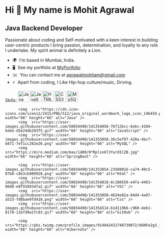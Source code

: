 

<!--
**mohitagrawal22/mohitagrawal22** is a ✨ _special_ ✨ repository because its `README.md` (this file) appears on your GitHub profile.

Here are some ideas to get you started:

- 🔭 I’m currently working on ...
- 🌱 I’m currently learning ...
- 👯 I’m looking to collaborate on ...
- 🤔 I’m looking for help with ...
- 💬 Ask me about ...
- 📫 How to reach me: ...
- 😄 Pronouns: ...
- ⚡ Fun fact: ...
-->





Hi 👋 My name is Mohit Agrawal
==============================

Java Backend Developer
----------------------

Passionate about coding and Self-motivated with a keen interest in building user-centric products I bring passion, determination, and loyalty to any role I undertake. My spirit animal is definitely a Lion.

*   🌍  I'm based in Mumbai, India.
*   🖥️  See my portfolio at [MyPortfolio](https://mohitagrawal22.github.io/)
*   ✉️  You can contact me at [agrawalmohitam@gmail.com](mailto:agrawalmohitam@gmail.com)
*   ⚡  Apart from coding, I Like Hip-hop culture/music, Driving.
<p align="left">Skills:
                                <a href="https://www.oracle.com/java/" target="_blank" rel="noreferrer"><img src="https://raw.githubusercontent.com/danielcranney/readme-generator/main/public/icons/skills/java-colored.svg" width="36" height="36" alt="Java" /></a>
                                <a href="https://developer.mozilla.org/en-US/docs/Web/JavaScript" target="_blank" rel="noreferrer"><img src="https://raw.githubusercontent.com/danielcranney/readme-generator/main/public/icons/skills/javascript-colored.svg" width="36" height="36" alt="JavaScript" /></a>
                                <a href="https://developer.mozilla.org/en-US/docs/Glossary/HTML5" target="_blank" rel="noreferrer"><img src="https://raw.githubusercontent.com/danielcranney/readme-generator/main/public/icons/skills/html5-colored.svg" width="36" height="36" alt="HTML5" /></a>
                                <a href="https://www.w3.org/TR/CSS/#css" target="_blank" rel="noreferrer"><img src="https://raw.githubusercontent.com/danielcranney/readme-generator/main/public/icons/skills/css3-colored.svg" width="36" height="36" alt="CSS3" /></a>
                                <a href="https://www.mysql.com/" target="_blank" rel="noreferrer"><img src="https://raw.githubusercontent.com/danielcranney/readme-generator/main/public/icons/skills/mysql-colored.svg" width="36" height="36" alt="MySQL" /></a>
                    


          <img  src="https://cdn.icon-icons.com/icons2/2415/PNG/512/java_original_wordmark_logo_icon_146459.png" width="66" height="66" alt="Java" />
          <img  src="https://user-images.githubusercontent.com/58034490/141354056-7bf12bcc-6ebc-4104-bd4e-d5e24db293f5.gif" width="66" height="66" alt="JavaScript" />
          <img  src="https://user-images.githubusercontent.com/58034490/141353058-36c5ef97-420a-4bcf-b871-7ef1cc262e26.png" width="66" height="66" alt="MySQL" />
          <img  src="https://miro.medium.com/max/1400/0*Rplsn6TJYurdICZB.jpg" width="66" height="66" alt="SpringBoot" />

          <img  src="https://user-images.githubusercontent.com/58034490/141353054-2350801b-ca74-40c5-87b8-c8e3cb909928.png" width="66" height="66" alt="Html" />
          <img  src="https://user-images.githubusercontent.com/58034490/141354818-8c186650-e4fa-4463-9690-e8f91893dfa2.gif" width="66" height="66" alt="VSC" />
          <img  src="https://user-images.githubusercontent.com/58034490/141353050-4624e02a-84d4-4a97-a533-fd8bae9fd418.png" width="66" height="66" alt="Css" />
          <img  src="https://user-images.githubusercontent.com/58034490/141354514-b1d119b6-c960-4eb1-8178-12efd9a1fc83.gif" width="66" height="66" alt="GitHub" />
          
          <img  src="https://pbs.twimg.com/profile_images/914842431748739072/66NFe2g3.jpg" width="66" height="66" alt="Hibernate" />

 </p>


      
                    
                    
                    
     
                  
                
